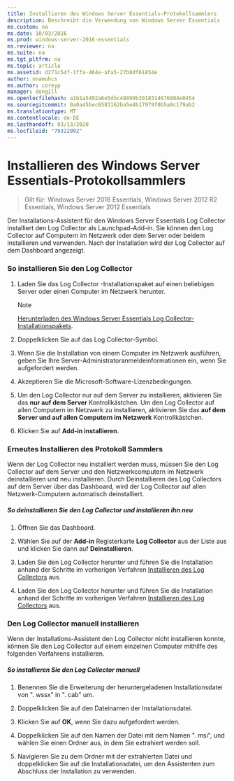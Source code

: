 ```yaml
---
title: Installieren des Windows Server Essentials-Protokollsammlers
description: Beschreibt die Verwendung von Windows Server Essentials
ms.custom: na
ms.date: 10/03/2016
ms.prod: windows-server-2016-essentials
ms.reviewer: na
ms.suite: na
ms.tgt_pltfrm: na
ms.topic: article
ms.assetid: d271c54f-1ffa-464e-afa5-27b8df61854e
author: nnamuhcs
ms.author: coreyp
manager: dongill
ms.openlocfilehash: a1b1a5492a6e5dbc48899b3918314676884e0454
ms.sourcegitcommit: 0a0a45bec6583162ba5e4b17979f0b5a0c179ab2
ms.translationtype: MT
ms.contentlocale: de-DE
ms.lasthandoff: 03/13/2020
ms.locfileid: "79322092"
---
```

# <a name="install-the-windows-server-essentials-log-collector"></a>Installieren des Windows Server Essentials-Protokollsammlers

>Gilt für: Windows Server 2016 Essentials, Windows Server 2012 R2 Essentials, Windows Server 2012 Essentials

Der Installations-Assistent für den Windows Server Essentials Log Collector installiert den Log Collector als Launchpad-Add-in. Sie können den Log Collector auf Computern im Netzwerk oder dem Server oder beidem installieren und verwenden. Nach der Installation wird der Log Collector auf dem Dashboard angezeigt.  
  
###  <a name="BKMK_ToInstall"></a>So installieren Sie den Log Collector  
  
1.  Laden Sie das Log Collector -Installationspaket auf einen beliebigen Server oder einen Computer im Netzwerk herunter.  
  
    > [!NOTE]
    > [Herunterladen des Windows Server Essentials Log Collector-Installationspakets](https://www.microsoft.com/download/details.aspx?id=34821).  
  
2.  Doppelklicken Sie auf das Log Collector-Symbol.  
  
3.  Wenn Sie die Installation von einem Computer im Netzwerk ausführen, geben Sie Ihre Server-Administratoranmeldeinformationen ein, wenn Sie aufgefordert werden.  
  
4.  Akzeptieren Sie die Microsoft-Software-Lizenzbedingungen.  
  
5.  Um den Log Collector nur auf dem Server zu installieren, aktivieren Sie das **nur auf dem Server** Kontrollkästchen. Um den Log Collector auf allen Computern im Netzwerk zu installieren, aktivieren Sie das **auf dem Server und auf allen Computern im Netzwerk** Kontrollkästchen.  
  
6.  Klicken Sie auf **Add-in installieren**.  
  
###  <a name="BKMK_Reinstall"></a>Erneutes Installieren des Protokoll Sammlers  
 Wenn der Log Collector neu installiert werden muss, müssen Sie den Log Collector auf dem Server und den Netzwerkcomputern im Netzwerk deinstallieren und neu installieren. Durch Deinstallieren des Log Collectors auf dem Server über das Dashboard, wird der Log Collector auf allen Netzwerk-Computern automatisch deinstalliert.  
  
##### <a name="to-uninstall-and-reinstall-the-log-collector"></a>So deinstallieren Sie den Log Collector und installieren ihn neu  
  
1.  Öffnen Sie das Dashboard.  
  
2.  Wählen Sie auf der **Add-in** Registerkarte **Log Collector** aus der Liste aus und klicken Sie dann auf **Deinstallieren**.  
  

3.  Laden Sie den Log Collector herunter und führen Sie die Installation anhand der Schritte im vorherigen Verfahren [Installieren des Log Collectors](Install-the-Windows-Server-Essentials-Log-Collector.md#BKMK_ToInstall) aus.  

3.  Laden Sie den Log Collector herunter und führen Sie die Installation anhand der Schritte im vorherigen Verfahren [Installieren des Log Collectors](../support/Install-the-Windows-Server-Essentials-Log-Collector.md#BKMK_ToInstall) aus.  

  
### <a name="manually-install-the-log-collector"></a>Den Log Collector manuell installieren  
 Wenn der Installations-Assistent den Log Collector nicht installieren konnte, können Sie den Log Collector auf einem einzelnen Computer mithilfe des folgenden Verfahrens installieren.  
  
##### <a name="to-manually-install-the-log-collector"></a>So installieren Sie den Log Collector manuell  
  
1.  Benennen Sie die Erweiterung der heruntergeladenen Installationsdatei von ". wssx" in ". cab" um.  
  
2.  Doppelklicken Sie auf den Dateinamen der Installationsdatei.  
  
3.  Klicken Sie auf **OK**, wenn Sie dazu aufgefordert werden.  
  
4.  Doppelklicken Sie auf den Namen der Datei mit dem Namen ". msi", und wählen Sie einen Ordner aus, in dem Sie extrahiert werden soll.  
  
5.  Navigieren Sie zu dem Ordner mit der extrahierten Datei und doppelklicken Sie auf die Installationsdatei, um den Assistenten zum Abschluss der Installation zu verwenden.
